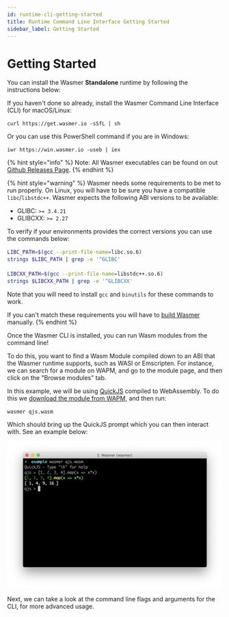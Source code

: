 ```yaml
---
id: runtime-cli-getting-started
title: Runtime Command Line Interface Getting Started
sidebar_label: Getting Started
---
```


# Getting Started

You can install the Wasmer **Standalone** runtime by following the instructions below:

If you haven't done so already, install the Wasmer Command Line Interface \(CLI\) for macOS/Linux:

```text
curl https://get.wasmer.io -sSfL | sh
```

Or you can use this PowerShell command if you are in Windows:

```text
iwr https://win.wasmer.io -useb | iex
```

{% hint style="info" %}
Note: All Wasmer executables can be found on out [Github Releases Page](https://github.com/wasmerio/wasmer/releases).
{% endhint %}

{% hint style="warning" %}
Wasmer needs some requirements to be met to run properly. On Linux, you will have to be sure you have a compatible 
`libc`/`libstdc++`. Wasmer expects the following ABI versions to be available:

* GLIBC: `>= 3.4.21`
* GLIBCXX: `>= 2.27`

To verify if your environments provides the correct versions you can use the commands below:

```bash
LIBC_PATH=$(gcc --print-file-name=libc.so.6)
strings $LIBC_PATH | grep -e '^GLIBC'

LIBCXX_PATH=$(gcc --print-file-name=libstdc++.so.6)
strings $LIBCXX_PATH | grep -e '^GLIBCXX'
```

Note that you will need to install `gcc` and `binutils` for these commands to work.

If you can't match these requirements you will have to [build Wasmer](./building-from-source/README.md) manually.
{% endhint %}

Once the Wasmer CLI is installed, you can run Wasm modules from the command line!

To do this, you want to find a Wasm Module compiled down to an ABI that the Wasmer runtime supports, such as WASI or Emscripten. For instance, we can search for a module on WAPM, and go to the module page, and then click on the "Browse modules" tab.

In this example, we will be using [QuickJS](https://wapm.io/package/quickjs) compiled to WebAssembly. To do this we [download the module from WAPM](https://wapm.io/package/quickjs#explore), and then run:

```text
wasmer qjs.wasm
```

Which should bring up the QuickJS prompt which you can then interact with. See an example below:

![](../../.gitbook/assets/screen-shot-2020-02-17-at-3.54.10-pm.png)

Next, we can take a look at the command line flags and arguments for the CLI, for more advanced usage.

